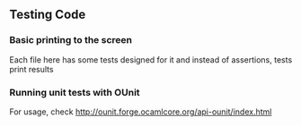 ## Testing Code

### Basic printing to the screen

Each file here has some tests designed for it and instead of assertions, tests print results

### Running unit tests with OUnit

For usage, check http://ounit.forge.ocamlcore.org/api-ounit/index.html

